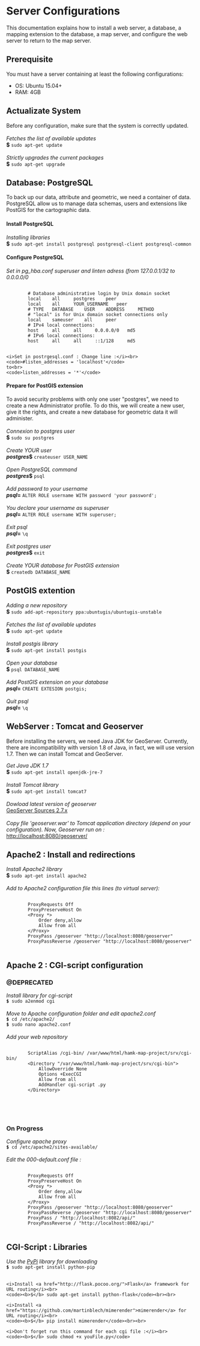 <h1>Server Configurations</h1>

<p>
	This documentation explains how to install a web server, a database, a mapping extension to the database, a map server, and configure the web server to return to the map server.
</p>

<h2>Prerequisite</h2>

<p>
	You must have a server containing at least the following configurations:
	<ul>
		<li>OS: Ubuntu 15.04+</li>
		<li>RAM: 4GB</li>
	</ul>
</p>

<h2>Actualizate System</h2>

<p>
	Before any configuration, make sure that the system is correctly updated.<br><br>
	<i>Fetches the list of available updates</i><br>
	<b>$</b> <code>sudo apt-get update</code><br><br>
	<i>Strictly upgrades the current packages</i><br>
	<b>$</b> <code>sudo apt-get upgrade</code>
</p>

<h2>Database: PostgreSQL</h2>

<p>
	To back up our data, attribute and geometric, we need a container of data. PostgreSQL allow us to manage data schemas, users and extensions like PostGIS for the cartographic data.
</p>

<h4>Install PostgreSQL</h4>
<p>
	<i>Installing libraries</i><br>
	<b>$</b> <code>sudo apt-get install postgresql postgresql-client postgresql-common</code>
</p>

<h4>Configure PostgreSQL</h4>
<p>	
	<i>Set in pg_hba.conf superuser and linten adress (from 127.0.0.1/32 to 0.0.0.0/0</i><br>
	<pre><code>
		# Database administrative login by Unix domain socket
		local 	 all 	 postgres 	 peer
		local 	 all 	 YOUR_USERNAME 	 peer
		# TYPE 	 DATABASE 	 USER 	 ADDRESS 	 METHOD
		# "local" is for Unix domain socket connections only
		local 	 sameuser 	 all 	 peer
		# IPv4 local connections:
		host 	 all 	 all 	 0.0.0.0/0 	 md5
		# IPv6 local connections:
		host 	 all 	 all 	 ::1/128 	 md5
	</code></pre>

	<i>Set in postrgesql.conf : Change line :</i><br>
	<code>#listen_addresses = 'localhost'</code>
	to<br>
	<code>listen_addresses = '*'</code>
</p>

<h4>Prepare for PostGIS extension</h4>
<p>
	To avoid security problems with only one user "postgres", we need to create a new Administrator profile. To do this, we will create a new user, give it the rights, and create a new database for geometric data it will administer.<br><br>
	<i>Connexion to postgres user</i><br>
	<b>$</b> <code>sudo su postgres</code><br><br>
	<i>Create YOUR user</i><br>
	<b><i>postgres</i>$</b> <code>createuser USER_NAME</code><br><br>
	<i>Open PostgreSQL command</i><br>
	<b><i>postgres</i>$</b> <code>psql</code><br><br>
	<i>Add password to your username</i><br>
	<b><i>psql</i>=</b> <code>ALTER ROLE username WITH password 'your password';</code><br><br>
	<i>You declare your username as superuser</i><br>
	<b><i>psql</i>=</b> <code>ALTER ROLE username WITH superuser;</code><br><br>
	<i>Exit psql</i><br>
	<b><i>psql</i>=</b> <code>\q</code><br><br>
	<i>Exit postgres user</i><br>
	<b><i>postgres</i>$</b> <code>exit</code><br><br>
	<i>Create YOUR database for PostGIS extension</i><br>
	<b>$</b> <code>createdb DATABASE_NAME</code><br>
</p>

<h2>PostGIS extention</h2>

<p>
	<i>Adding a new repository</i><br>
	<b>$</b> <code>sudo add-apt-repository ppa:ubuntugis/ubuntugis-unstable</code><br><br>
	<i>Fetches the list of available updates</i><br>
	<b>$</b> <code>sudo apt-get update</code><br><br>
	<i>Install postgis library</i><br>
	<b>$</b> <code>sudo apt-get install postgis</code><br><br>
	<i>Open your database</i><br>
	<b>$</b> <code>psql DATABASE_NAME</code><br><br>
	<i>Add PostGIS extension on your database</i><br>
	<b><i>psql</i>=</b> <code>CREATE EXTESION postgis;</code><br><br>
	<i>Quit psql</i><br>
	<b><i>psql</i>=</b> <code>\q</code><br>
</p>

<h2>WebServer : Tomcat and Geoserver</h2>
<p>
	Before installing the servers, we need Java JDK for GeoServer. Currently, there are incompatibility with version 1.8 of Java, in fact, we will use version 1.7. Then we can install Tomcat and GeoServer.
</p>
<p>
	<i>Get Java JDK 1.7</i><br>
	<b>$</b> <code>sudo apt-get install openjdk-jre-7</code><br><br>
	<i>Install Tomcat library</i><br>
	<b>$</b> <code>sudo apt-get install tomcat7</code><br><br>
	<i>Dowload latest version of geoserver</i><br>
	<a href="http://geoserver.org/release/2.7.x/">GeoServer Sources 2.7.x</a><br><br>
	<i>Copy file 'geoserver.war' to Tomcat application directory (depend on your configuration). Now, Geoserver run on :</i><br>
	<a href="http://localhost:8080/geoserver/">http://localhost:8080/geoserver/</a>
</p>

<h2>Apache2 : Install and redirections</h2>
<p>
	<i>Install Apache2 library</i><br>
	<b>$</b> <code>sudo apt-get install apache2</code><br><br>
	<i>Add to Apache2 configuration file this lines (to virtual server):</i><br>
	<pre><code>
		ProxyRequests Off
		ProxyPreserveHost On
		&lt;Proxy *&gt;
			Order deny,allow
			Allow from all
		&lt;/Proxy&gt;
		ProxyPass /geoserver "http://localhost:8080/geoserver"
		ProxyPassReverse /geoserver "http://localhost:8080/geoserver"
	</code></pre>
</p>

<h2>Apache 2 : CGI-script configuration</h2>
<p>
	<h3>@DEPRECATED</h3>
	<i>Install library for cgi-script</i><br>
	<code><b>$</b> sudo a2enmod cgi</code><br><br>
	<i>Move to Apache configuration folder and edit apache2.conf</i><br>
	<code><b>$</b> cd /etc/apache2/</code><br>
	<code><b>$</b> sudo nano apache2.conf</code><br><br>
	<i>Add your web repository</i><br>
	<pre><code>
		ScriptAlias /cgi-bin/ /var/www/html/hamk-map-project/srv/cgi-bin/
	    &lt;Directory "/var/www/html/hamk-map-project/srv/cgi-bin"&gt;
	        AllowOverride None
	        Options +ExecCGI
	        Allow from all
	        AddHandler cgi-script .py
	    &lt;/Directory&gt;
	</code></pre><br><br>
	<h3>On Progress</h3>
	<i>Configure apache proxy</i><br>
	<code><b>$</b> cd /etc/apache2/sites-available/</code><br><br>
	<i>Edit the 000-default.conf file :</i>
	<pre><code>
		ProxyRequests Off
		ProxyPreserveHost On
		&lt;Proxy *&gt;
			Order deny,allow
			Allow from all
		&lt;/Proxy&gt;
		ProxyPass /geoserver "http://localhost:8080/geoserver"
		ProxyPassReverse /geoserver "http://localhost:8080/geoserver"
		ProxyPass / "http://localhost:8082/api/"
		ProxyPassReverse / "http://localhost:8082/api/"
	</code></pre>
</p>

<h2>CGI-Script : Libraries</h2>
<p>
	<i>Use the <a href="https://pypi.python.org/pypi/mimerender">PyPi</a> library for downloading </i><br>
	<code><b>$</b> sudo apt-get install python-pip</code><br><br>

	<i>Install <a href="http://flask.pocoo.org/">Flask</a> framework for URL routing</i><br>
	<code><b>$</b> sudo apt-get install python-flask</code><br><br>

	<i>Install <a href="https://github.com/martinblech/mimerender">mimerender</a> for URL routing</i><br>
	<code><b>$</b> pip install mimerender</code><br><br>
	
	<i>Don't forget run this command for each cgi file :</i><br>
	<code><b>$</b> sudo chmod +x youFile.py</code>
</p>


